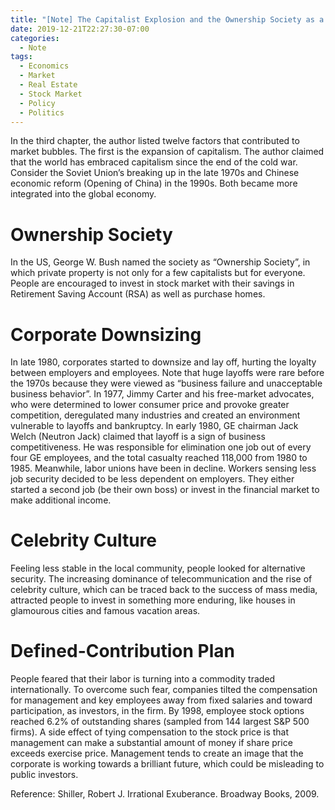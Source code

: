 ```yaml
---
title: "[Note] The Capitalist Explosion and the Ownership Society as a precipitating factor of the market bubble by Robert Shiller"
date: 2019-12-21T22:27:30-07:00
categories:
  - Note
tags:
  - Economics
  - Market
  - Real Estate
  - Stock Market
  - Policy
  - Politics
---
```

In the third chapter, the author listed twelve factors that contributed to market bubbles. The first is the expansion of capitalism. The author claimed that the world has embraced capitalism since the end of the cold war. Consider the Soviet Union’s breaking up in the late 1970s and Chinese economic reform (Opening of China) in the 1990s. Both became more integrated into the global economy.
# Ownership Society
In the US, George W. Bush named the society as “Ownership Society”, in which private property is not only for a few capitalists but for everyone. People are encouraged to invest in stock market with their savings in Retirement Saving Account (RSA) as well as purchase homes.
# Corporate Downsizing
In late 1980, corporates started to downsize and lay off, hurting the loyalty between employers and employees. Note that huge layoffs were rare before the 1970s because they were viewed as “business failure and unacceptable business behavior”. In 1977, Jimmy Carter and his free-market advocates, who were determined to lower consumer price and provoke greater competition, deregulated many industries and created an environment vulnerable to layoffs and bankruptcy. In early 1980, GE chairman Jack Welch (Neutron Jack) claimed that layoff is a sign of business competitiveness. He was responsible for elimination one job out of every four GE employees, and the total casualty reached 118,000 from 1980 to 1985.
Meanwhile, labor unions have been in decline. Workers sensing less job security decided to be less dependent on employers. They either started a second job (be their own boss) or invest in the financial market to make additional income.
# Celebrity Culture
Feeling less stable in the local community, people looked for alternative security. The increasing dominance of telecommunication and the rise of celebrity culture, which can be traced back to the success of mass media, attracted people to invest in something more enduring, like houses in glamourous cities and famous vacation areas.
# Defined-Contribution Plan
People feared that their labor is turning into a commodity traded internationally. To overcome such fear, companies tilted the compensation for management and key employees away from fixed salaries and toward participation, as investors, in the firm. By 1998, employee stock options reached 6.2% of outstanding shares (sampled from 144 largest S&P 500 firms). A side effect of tying compensation to the stock price is that management can make a substantial amount of money if share price exceeds exercise price. Management tends to create an image that the corporate is working towards a brilliant future, which could be misleading to public investors.

Reference:
Shiller, Robert J. Irrational Exuberance. Broadway Books, 2009.
